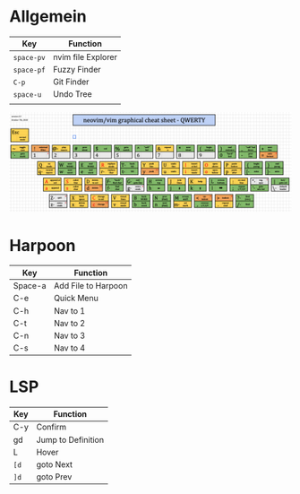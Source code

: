 # Allgemein

| Key        | Function           |
| ---------- | ------------------ |
| `space-pv` | nvim file Explorer |
| `space-pf` | Fuzzy Finder       |
| `C-p`      | Git Finder         |
| `space-u`  | Undo Tree          |
|            |                    |


![](Nvim%20Cheatsheet.png)

# Harpoon

| **Key** | **Function**        |
| ------- | ------------------- |
| Space-a | Add File to Harpoon |
| C-e     | Quick Menu                    |
| C-h     | Nav to 1            |
| C-t     | Nav to 2            |
| C-n     | Nav to 3            |
| C-s     | Nav to 4            |


# LSP

| Key  | Function           |
| ---- | ------------------ |
| C-y  | Confirm            |
| gd   | Jump to Definition |
| L    | Hover              |
| `[d` | goto Next          |
| `]d` | goto Prev          |
